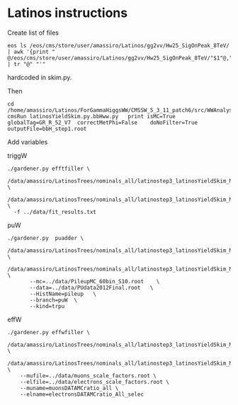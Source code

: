 Latinos instructions
====

Create list of files

    eos ls /eos/cms/store/user/amassiro/Latinos/gg2vv/Hw25_SigOnPeak_8TeV/ | awk '{print "   @/eos/cms/store/user/amassiro/Latinos/gg2vv/Hw25_SigOnPeak_8TeV/"$1"@,"}' | tr "@" "'"

hardcoded in skim.py.

Then

    cd /home/amassiro/Latinos/ForGammaHiggsWW/CMSSW_5_3_11_patch6/src/WWAnalysis/SkimStep/test/
    cmsRun latinosYieldSkim.py.bbHww.py   print isMC=True globalTag=GR_R_52_V7  correctMetPhi=False    doNoFilter=True  outputFile=bbH_step1.root


Add variables

triggW

    ./gardener.py efftfiller \
      /data/amassiro/LatinosTrees/nominals_all/latinostep3_latinosYieldSkim_MC_bHWW_100k_new.root  \
      /data/amassiro/LatinosTrees/nominals_all/latinostep3_latinosYieldSkim_MC_bHWW_100k_new_weight.root  \
      -f ../data/fit_results.txt

puW

    ./gardener.py  puadder \
            /data/amassiro/LatinosTrees/nominals_all/latinostep3_latinosYieldSkim_MC_bHWW_100k_new_weight.root  \
            /data/amassiro/LatinosTrees/nominals_all/latinostep3_latinosYieldSkim_MC_bHWW_100k_new_weight_puW.root \
           --mc=../data/PileupMC_60bin_S10.root    \
           --data=../data/PUdata2012Final.root   \
           --HistName=pileup   \
           --branch=puW  \
           --kind=trpu

effW

    ./gardener.py effwfiller \
        /data/amassiro/LatinosTrees/nominals_all/latinostep3_latinosYieldSkim_MC_bHWW_100k_new_weight_puW.root  \
        /data/amassiro/LatinosTrees/nominals_all/latinostep3_latinosYieldSkim_MC_bHWW_100k_new_weight_puW_effW.root \
        --mufile=../data/muons_scale_factors.root \
        --elfile=../data/electrons_scale_factors.root \
        --muname=muonsDATAMCratio_all \
        --elname=electronsDATAMCratio_All_selec

